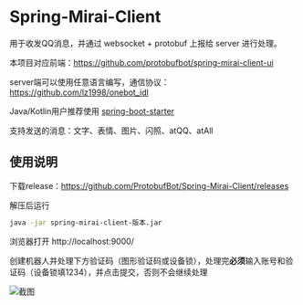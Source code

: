 # Spring-Mirai-Client

用于收发QQ消息，并通过 websocket + protobuf 上报给 server 进行处理。

本项目对应前端：https://github.com/protobufbot/spring-mirai-client-ui

server端可以使用任意语言编写，通信协议：https://github.com/lz1998/onebot_idl

Java/Kotlin用户推荐使用 [spring-boot-starter](https://github.com/protobufbot/pbbot-spring-boot-starter)

支持发送的消息：文字、表情、图片、闪照、atQQ、atAll

## 使用说明

下载release：https://github.com/ProtobufBot/Spring-Mirai-Client/releases

解压后运行
```bash
java -jar spring-mirai-client-版本.jar
```

浏览器打开 http://localhost:9000/

创建机器人并处理下方验证码（图形验证码或设备锁），处理完**必须**输入账号和验证码（设备锁填1234），并点击提交，否则不会继续处理


![截图](https://github.com/lz1998/Spring-Mirai-Client/blob/master/screenshot/client.jpg?raw=true)
